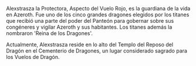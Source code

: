 Alexstrasza la Protectora, Aspecto del Vuelo Rojo, es la guardiana de la vida en Azeroth. Fue uno de los cinco grandes dragones elegidos por los titanes que recibió una parte del poder del Panteón para gobernar sobre sus congéneres y vigilar Azeroth y sus habitantes. Los titanes además la nombraron 'Reina de los Dragones'.

Actualmente, Alexstrasza reside en lo alto del Templo del Reposo del Dragón en el Cementerio de Dragones, un lugar considerado sagrado para los Vuelos de Dragón.